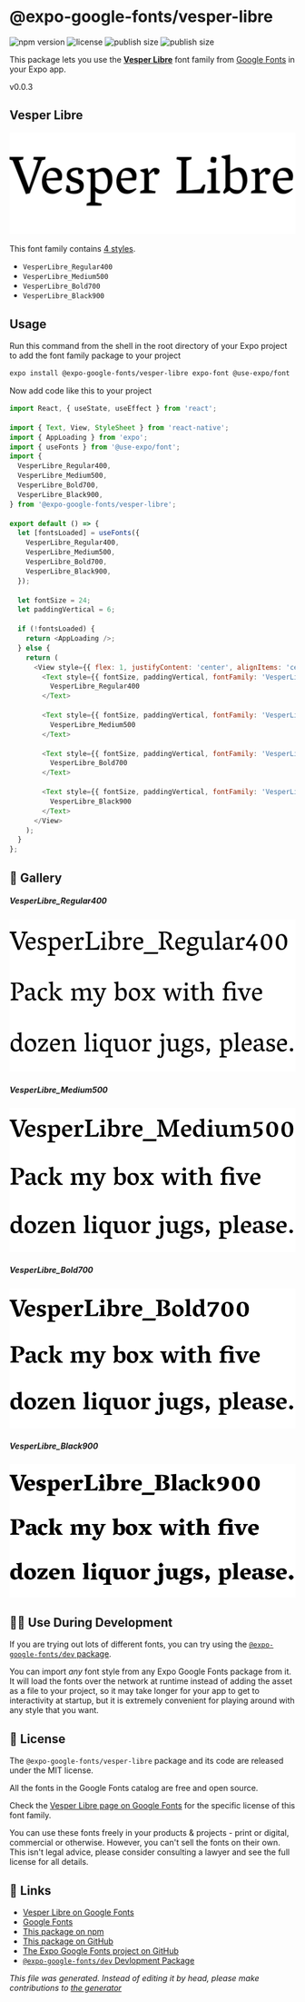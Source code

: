 # @expo-google-fonts/vesper-libre

![npm version](https://flat.badgen.net/npm/v/@expo-google-fonts/vesper-libre)
![license](https://flat.badgen.net/github/license/expo/google-fonts)
![publish size](https://flat.badgen.net/packagephobia/install/@expo-google-fonts/vesper-libre)
![publish size](https://flat.badgen.net/packagephobia/publish/@expo-google-fonts/vesper-libre)

This package lets you use the [**Vesper Libre**](https://fonts.google.com/specimen/Vesper+Libre) font family from [Google Fonts](https://fonts.google.com/) in your Expo app.

v0.0.3

## Vesper Libre

![Vesper Libre](./font-family.png)

This font family contains [4 styles](#gallery).

- `VesperLibre_Regular400`
- `VesperLibre_Medium500`
- `VesperLibre_Bold700`
- `VesperLibre_Black900`

## Usage

Run this command from the shell in the root directory of your Expo project to add the font family package to your project
```sh
expo install @expo-google-fonts/vesper-libre expo-font @use-expo/font
```

Now add code like this to your project
```js
import React, { useState, useEffect } from 'react';

import { Text, View, StyleSheet } from 'react-native';
import { AppLoading } from 'expo';
import { useFonts } from '@use-expo/font';
import {
  VesperLibre_Regular400,
  VesperLibre_Medium500,
  VesperLibre_Bold700,
  VesperLibre_Black900,
} from '@expo-google-fonts/vesper-libre';

export default () => {
  let [fontsLoaded] = useFonts({
    VesperLibre_Regular400,
    VesperLibre_Medium500,
    VesperLibre_Bold700,
    VesperLibre_Black900,
  });

  let fontSize = 24;
  let paddingVertical = 6;

  if (!fontsLoaded) {
    return <AppLoading />;
  } else {
    return (
      <View style={{ flex: 1, justifyContent: 'center', alignItems: 'center' }}>
        <Text style={{ fontSize, paddingVertical, fontFamily: 'VesperLibre_Regular400' }}>
          VesperLibre_Regular400
        </Text>

        <Text style={{ fontSize, paddingVertical, fontFamily: 'VesperLibre_Medium500' }}>
          VesperLibre_Medium500
        </Text>

        <Text style={{ fontSize, paddingVertical, fontFamily: 'VesperLibre_Bold700' }}>
          VesperLibre_Bold700
        </Text>

        <Text style={{ fontSize, paddingVertical, fontFamily: 'VesperLibre_Black900' }}>
          VesperLibre_Black900
        </Text>
      </View>
    );
  }
};

```

## 🔡 Gallery

##### VesperLibre_Regular400
![VesperLibre_Regular400](./23ebf9650e07e0d9fc46ae2eba26ac2ec4ce96fb1c5dfe8d1e68697caa450075.ttf.png)

##### VesperLibre_Medium500
![VesperLibre_Medium500](./0d1943717826e25f00193643ca5cef6a8e84d9949f43eea2e7fcbbcf7eac6472.ttf.png)

##### VesperLibre_Bold700
![VesperLibre_Bold700](./c45aa4f922411d07c89ae4f96d05177e84e280aecdda0fdee999b1a617b4c1ce.ttf.png)

##### VesperLibre_Black900
![VesperLibre_Black900](./0f6179f3446d68f20aa486aed461cc68f86028fd02217a13559a2bf5c3e60702.ttf.png)


## 👩‍💻 Use During Development

If you are trying out lots of different fonts, you can try using the [`@expo-google-fonts/dev` package](https://github.com/expo/google-fonts/tree/master/font-packages/dev#readme).

You can import *any* font style from any Expo Google Fonts package from it. It will load the fonts
over the network at runtime instead of adding the asset as a file to your project, so it may take longer
for your app to get to interactivity at startup, but it is extremely convenient
for playing around with any style that you want.

## 📖 License

The `@expo-google-fonts/vesper-libre` package and its code are released under the MIT license.

All the fonts in the Google Fonts catalog are free and open source.

Check the [Vesper Libre page on Google Fonts](https://fonts.google.com/specimen/Vesper+Libre) for the specific license of this font family.

You can use these fonts freely in your products & projects - print or digital, commercial or otherwise. However, you can't sell the fonts on their own. This isn't legal advice, please consider consulting a lawyer and see the full license for all details.

## 🔗 Links

- [Vesper Libre on Google Fonts](https://fonts.google.com/specimen/Vesper+Libre)
- [Google Fonts](https://fonts.google.com/)
- [This package on npm](https://www.npmjs.com/package/@expo-google-fonts/vesper-libre)
- [This package on GitHub](https://github.com/expo/google-fonts/tree/master/font-packages/vesper-libre)
- [The Expo Google Fonts project on GitHub](https://github.com/expo/google-fonts)
- [`@expo-google-fonts/dev` Devlopment Package](https://github.com/expo/google-fonts/tree/master/font-packages/dev)


*This file was generated. Instead of editing it by head, please make contributions to [the generator](https://github.com/expo/google-fonts/tree/master/packages/generator)*
